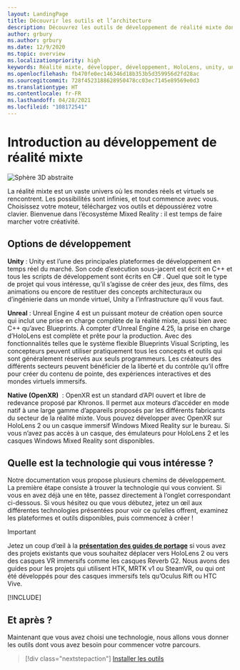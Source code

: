 ```yaml
---
layout: LandingPage
title: Découvrir les outils et l’architecture
description: Découvrez les outils de développement de réalité mixte dont vous aurez besoin pour commencer à créer des applications pour HoloLens et des casques immersifs.
author: grbury
ms.author: grbury
ms.date: 12/9/2020
ms.topic: overview
ms.localizationpriority: high
keywords: Réalité mixte, développer, développement, HoloLens, unity, unreal, directx, casque de réalité mixte, casque windows mixed reality, casque de réalité virtuelle, qu’est-ce que la réalité virtuelle, qu’est-ce que la réalité augmentée, développement de réalité virtuelle, développement de réalité augmentée
ms.openlocfilehash: fb470fe0ec146346d18b353b5d359956d2fd28ac
ms.sourcegitcommit: 728f4523188628950478cc03ec7145e89569e0d3
ms.translationtype: HT
ms.contentlocale: fr-FR
ms.lasthandoff: 04/28/2021
ms.locfileid: "108172541"
---
```

# <a name="introduction-to-mixed-reality-development"></a>Introduction au développement de réalité mixte

![Sphère 3D abstraite](images/development-hero-image.png)

La réalité mixte est un vaste univers où les mondes réels et virtuels se rencontrent. Les possibilités sont infinies, et tout commence avec vous. Choisissez votre moteur, téléchargez vos outils et dépoussiérez votre clavier. Bienvenue dans l’écosystème Mixed Reality : il est temps de faire marcher votre créativité.

## <a name="development-options"></a>Options de développement

**Unity** : Unity est l’une des principales plateformes de développement en temps réel du marché. Son code d’exécution sous-jacent est écrit en C++ et tous les scripts de développement sont écrits en C# . Quel que soit le type de projet qui vous intéresse, qu’il s’agisse de créer des jeux, des films, des animations ou encore de restituer des concepts architecturaux ou d’ingénierie dans un monde virtuel, Unity a l’infrastructure qu’il vous faut.

**Unreal** : Unreal Engine 4 est un puissant moteur de création open source qui inclut une prise en charge complète de la réalité mixte, aussi bien avec C++ qu’avec Blueprints. À compter d’Unreal Engine 4.25, la prise en charge d’HoloLens est complète et prête pour la production. Avec des fonctionnalités telles que le système flexible Blueprints Visual Scripting, les concepteurs peuvent utiliser pratiquement tous les concepts et outils qui sont généralement réservés aux seuls programmeurs. Les créateurs des différents secteurs peuvent bénéficier de la liberté et du contrôle qu’il offre pour créer du contenu de pointe, des expériences interactives et des mondes virtuels immersifs.

**Native (OpenXR)**  : OpenXR est un standard d’API ouvert et libre de redevance proposé par Khronos. Il permet aux moteurs d’accéder en mode natif à une large gamme d’appareils proposés par les différents fabricants du secteur de la réalité mixte. Vous pouvez développer avec OpenXR sur HoloLens 2 ou un casque immersif Windows Mixed Reality sur le bureau. Si vous n’avez pas accès à un casque, des émulateurs pour HoloLens 2 et les casques Windows Mixed Reality sont disponibles.

## <a name="what-technology-path-are-you-interested-in"></a>Quelle est la technologie qui vous intéresse ? 

Notre documentation vous propose plusieurs chemins de développement. La première étape consiste à trouver la technologie qui vous convient. Si vous en avez déjà une en tête, passez directement à l’onglet correspondant ci-dessous. Si vous hésitez ou que vous débutez, jetez un œil aux différentes technologies présentées pour voir ce qu’elles offrent, examinez les plateformes et outils disponibles, puis commencez à créer !

> [!IMPORTANT]
> Jetez un coup d’œil à la **[présentation des guides de portage](porting-apps/porting-overview.md)** si vous avez des projets existants que vous souhaitez déplacer vers HoloLens 2 ou vers des casques VR immersifs comme les casques Reverb G2. Nous avons des guides pour les projets qui utilisent HTK, MRTK v1 ou SteamVR, ou qui ont été développés pour des casques immersifs tels qu’Oculus Rift ou HTC Vive.

[!INCLUDE[](includes/tech-path-overview.md)]

## <a name="whats-next"></a>Et après ?

Maintenant que vous avez choisi une technologie, nous allons vous donner les outils dont vous avez besoin pour commencer votre parcours.

> [!div class="nextstepaction"]
> [Installer les outils](install-the-tools.md)

